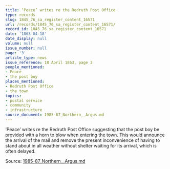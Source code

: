 ```yaml
---
title: ‘Peace’ writes re the Redruth Post Office
type: records
slug: 1845_76_sa_register_content_16571
url: /records/1845_76_sa_register_content_16571/
record_id: 1845_76_sa_register_content_16571
date: '1863-04-18'
date_display: null
volume: null
issue_number: null
page: '3'
article_type: news
issue_reference: 18 April 1863, page 3
people_mentioned:
- Peace
- the post boy
places_mentioned:
- Redruth Post Office
- the town
topics:
- postal service
- community
- infrastructure
source_document: 1985-87_Northern__Argus.md
---
```


‘Peace’ writes re the Redruth Post Office suggesting that the post boy be provided with a horn to blow when entering the town.  This would announce the arrival of the mail and remove the present inconvenience of having to stand about in all weather without shelter waiting for its arrival, which is often delayed.

Source: [1985-87_Northern__Argus.md](/downloads/markdown/1985-87_Northern__Argus.md)
